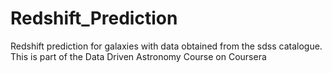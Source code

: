 # Redshift_Prediction
Redshift prediction for galaxies with data obtained from the sdss catalogue.
This is part of the Data Driven Astronomy Course on Coursera
